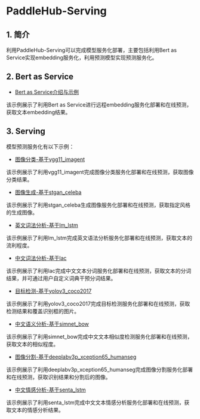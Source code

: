 # PaddleHub-Serving
## 1. 简介
利用PaddleHub-Serving可以完成模型服务化部署，主要包括利用Bert as Service实现embedding服务化，利用预测模型实现预测服务化。

## 2. Bert as Service
* [Bert as Service介绍与示例](bert_service)

该示例展示了利用Bert as Service进行远程embedding服务化部署和在线预测，获取文本embedding结果。

## 3. Serving
模型预测服务化有以下示例：  

* [图像分类-基于vgg11_imagent](./Classification_vgg11_imagenet)  

该示例展示了利用vgg11_imagent完成图像分类服务化部署和在线预测，获取图像分类结果。

* [图像生成-基于stgan_celeba](./GAN_stgan_celeba)  

该示例展示了利用stgan_celeba生成图像服务化部署和在线预测，获取指定风格的生成图像。

* [英文词法分析-基于lm_lstm](./Language_Model_lm_lstm)

该示例展示了利用lm_lstm完成英文语法分析服务化部署和在线预测，获取文本的流利程度。

* [中文词法分析-基于lac](./Lexical_Analysis_lac)

该示例展示了利用lac完成中文文本分词服务化部署和在线预测，获取文本的分词结果，并可通过用户自定义词典干预分词结果。

* [目标检测-基于yolov3_coco2017](./Object_Detection_yolov3_coco2017)  

该示例展示了利用yolov3_coco2017完成目标检测服务化部署和在线预测，获取检测结果和覆盖识别框的图片。

* [中文语义分析-基于simnet_bow](./Semantic_Model_simnet_bow)

该示例展示了利用simnet_bow完成中文文本相似度检测服务化部署和在线预测，获取文本的相似程度。  

* [图像分割-基于deeplabv3p_xception65_humanseg](./Semantic_Segmentation_deeplabv3p_xception65_humanseg)

该示例展示了利用deeplabv3p_xception65_humanseg完成图像分割服务化部署和在线预测，获取识别结果和分割后的图像。

* [中文情感分析-基于senta_lstm](./Sentiment_Analysis_senta_lstm)

该示例展示了利用senta_lstm完成中文文本情感分析服务化部署和在线预测，获取文本的情感分析结果。
